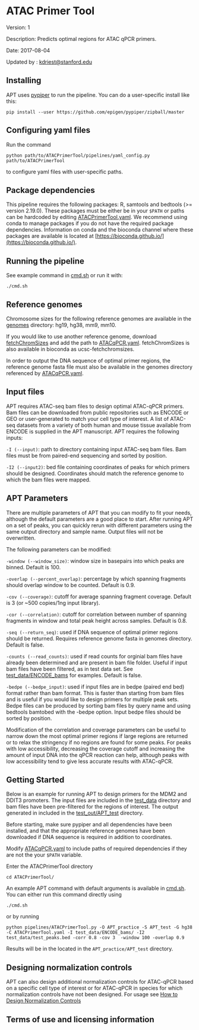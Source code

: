 # ATAC Primer Tool

Version: 1

Description: Predicts optimal regions for ATAC qPCR primers.

Date: 2017-08-04

Updated by : kdriest@stanford.edu

## Installing

APT uses [pypiper](https://github.com/epigen/pypiper) to run the pipeline. You can do a user-specific install like this:

```
pip install --user https://github.com/epigen/pypiper/zipball/master
```
## Configuring yaml files

Run the command 
```
python path/to/ATACPrimerTool/pipelines/yaml_config.py path/to/ATACPrimerTool
```
 to configure yaml files with user-specific paths.
 
## Package dependencies

This pipeline requires the following packages: R, samtools and bedtools (>= version 2.19.0). These packages must be either 
be in your `$PATH` or paths can be hardcoded by editing [ATACPrimerTool.yaml](pipelines/ATACPrimerTool.yaml). We recommend
using conda to manage packages if you do not have the required package dependencies.  Information on conda and the bioconda
channel where these packages are available is located at [https://bioconda.github.io/](https://bioconda.github.io/).

## Running the pipeline

See example command in [cmd.sh](cmd.sh) or run it with:

```
./cmd.sh
```


## Reference genomes

Chromosome sizes for the following reference genomes are available in the [genomes](genomes/) directory: hg19, hg38, mm9, mm10.  

If you would like to use another reference genome, download [fetchChromSizes](https://www.google.com/url?sa=t&rct=j&q=&esrc=s&source=web&cd=1&ved=0ahUKEwjR1Oi9-sjVAhUQ7GMKHZ0CChsQFggoMAA&url=http%3A%2F%2Fhgdownload.cse.ucsc.edu%2Fadmin%2Fexe%2Flinux.x86_64%2FfetchChromSizes&usg=AFQjCNFl70SKF51EO0cC9FBsVAIZpLc0kg) and add the path to 
[ATACqPCR.yaml](pipelines/ATACqPCR.yaml).  fetchChromSizes is also available in bioconda as ucsc-fetchchromsizes.

In order to output the DNA sequence of optimal primer regions, the reference genome fasta file must also be available in the genomes directory referenced by [ATACqPCR.yaml](pipelines/ATACqPCR.yaml).  

## Input files

APT requires ATAC-seq bam files to design optimal ATAC-qPCR primers.  Bam files can be downloaded from public repositories such as ENCODE or GEO or user-generated to match your cell type of interest.  A list of ATAC-seq datasets from a variety of both human and mouse tissue available from ENCODE is supplied in the APT manuscript.  APT requires the following inputs:

`-I (--input)`: path to directory containing input ATAC-seq bam files. Bam files must be from paired-end sequencing and sorted by position.  

`-I2 (--input2)`: bed file containing coordinates of peaks for which primers should be designed.  Coordinates should match the reference genome to which the bam files were mapped.

## APT Parameters

There are multiple parameters of APT that you can modify to fit your needs, although the default parameters are a good place to start. After running APT on a set of peaks, you can quickly rerun with different parameters using the same output directory and sample name. Output files will not be overwritten.   

The following parameters can be modified:

`-window (--window_size)`: window size in basepairs into which peaks are binned. Default is 100.

`-overlap (--percent_overlap)`: percentage by which spanning fragments should overlap window to be counted. Default is 0.9.

`-cov (--coverage)`: cutoff for average spanning fragment coverage.  Default is 3 (or ~500 copies/1ng input library).

`-cor (--correlation)`: cutoff for correlation between number of spanning fragments in window and total peak height across samples.  Default is 0.8.

`-seq (--return_seq)`: used if DNA sequence of optimal primer regions should be returned. Requires reference genome fasta in genomes directory.  Default is false. 

`-counts (--read_counts)`: used if read counts for orginial bam files have already been determined and are present in bam file folder.  Useful if input bam files have been filtered, as in test data set.  See [test_data/ENCODE_bams](test_data/ENCODE_bams) for examples.  Default is false.

`-bedpe (--bedpe_input)`: used if input files are in bedpe (paired end bed) format rather than bam format.  This is faster than starting from bam files and is useful if you would like to design primers for multiple peak sets.  Bedpe files can be produced by sorting bam files by query name and using bedtools bamtobed with the -bedpe option.  Input bedpe files should be sorted by position.


Modification of the correlation and coverage parameters can be useful to narrow down the most optimal primer regions if large regions are returned or to relax the stringency if no regions are found for some peaks. For peaks with low accessibility, decreasing the coverage cutoff and increasing the amount of input DNA into the qPCR reaction can help, although peaks with low accessibility tend to give less accurate results with ATAC-qPCR.

## Getting Started

Below is an example for running APT to design primers for the MDM2 and DDIT3 promoters.  The input files are included in the [test_data](test_data/) 
directory and bam files have been pre-filtered for the regions of interest. The output generated in included in the [test_out/APT_test](test_out/APT_test) directory.

Before starting, make sure pypiper and all dependencies have been installed, and that the appropriate reference genomes have been downloaded if DNA sequence is required in addition to coordinates.  

Modify [ATACqPCR.yaml](pipelines/ATACqPCR.yaml) to include paths of required dependencies if they are not the your `$PATH` variable.

Enter the ATACPrimerTool directory

```
cd ATACPrimerTool/
```

An example APT command with default arguments is available in [cmd.sh](cmd.sh).  You can either run this command directly using

```
./cmd.sh
```

or by running

```
python pipelines/ATACPrimerTool.py -O APT_practice -S APT_test -G hg38 -C ATACPrimerTool.yaml -I test_data/ENCODE_bams/ -I2 test_data/test_peaks.bed -corr 0.8 -cov 3  -window 100 -overlap 0.9 
```

Results will be in the located in the `APT_practice/APT_test` directory.

## Designing normalization controls

APT can also design additional normalization controls for ATAC-qPCR based on a specific cell type of interest or for ATAC-qPCR in species
for which normalization controls have not been designed.  For usage see [How to Design Normalization Controls](How_to_design_normalization_controls.md)

## Terms of use and licensing information
